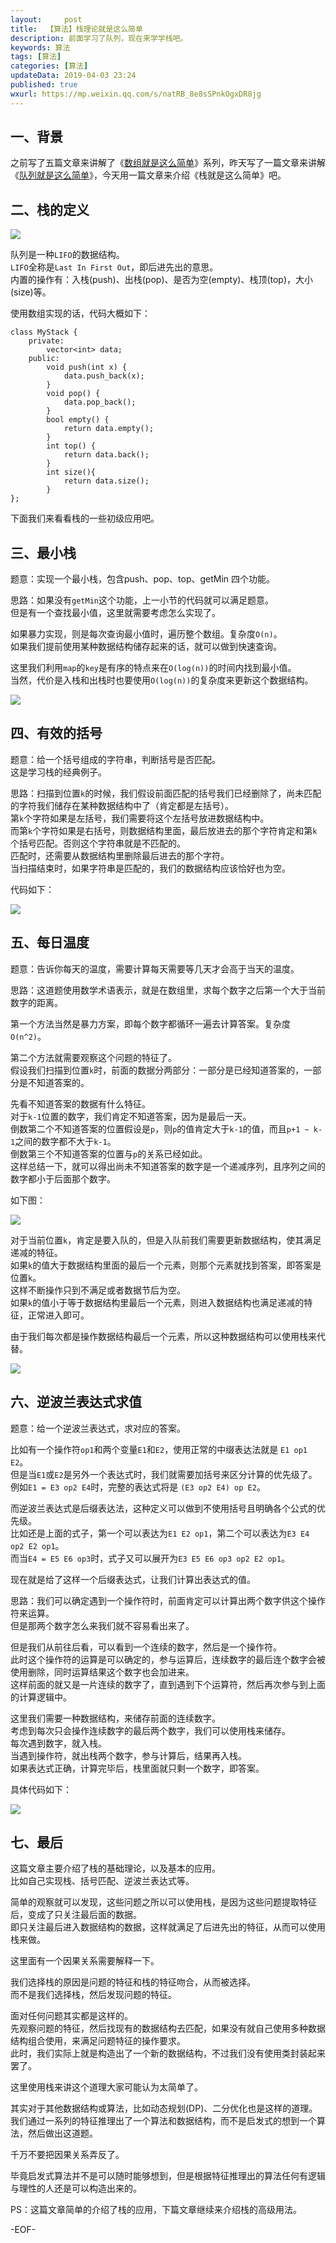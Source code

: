 ```yaml
---   
layout:     post  
title:  【算法】栈理论就是这么简单  
description: 前面学习了队列，现在来学学栈吧。  
keywords: 算法  
tags: [算法]    
categories: [算法]  
updateData: 2019-04-03 23:24   
published: true 
wxurl: https://mp.weixin.qq.com/s/natRB_8e8sSPnkOgxDR8jg  
---  
```



## 一、背景  

之前写了五篇文章来讲解了《[数组就是这么简单](https://mp.weixin.qq.com/s/n_B38CXxmvsOl7FZxyPKgA)》系列，昨天写了一篇文章来讲解《[队列就是这么简单](https://mp.weixin.qq.com/s/n_B38CXxmvsOl7FZxyPKgA)》，今天用一篇文章来介绍《栈就是这么简单》吧。  


## 二、栈的定义  


![](//res2019.tiankonguse.com/images/2019/04/leetcode-stack-base-001.png)  


队列是一种`LIFO`的数据结构。  
`LIFO`全称是`Last In First Out`，即后进先出的意思。  
内置的操作有：入栈(push)、出栈(pop)、是否为空(empty)、栈顶(top)，大小(size)等。  


使用数组实现的话，代码大概如下：  



```
class MyStack {
    private:
        vector<int> data;
    public:
        void push(int x) {
            data.push_back(x);
        }
        void pop() {
            data.pop_back();
        }
        bool empty() {
            return data.empty();
        }
        int top() {
            return data.back();
        }
        int size(){
            return data.size();
        }
};
```


下面我们来看看栈的一些初级应用吧。  


## 三、最小栈  


题意：实现一个最小栈，包含push、pop、top、getMin 四个功能。  


思路：如果没有`getMin`这个功能，上一小节的代码就可以满足题意。  
但是有一个查找最小值，这里就需要考虑怎么实现了。  


如果暴力实现，则是每次查询最小值时，遍历整个数组。复杂度`O(n)`。  
如果我们提前使用某种数据结构储存起来的话，就可以做到快速查询。  


这里我们利用`map`的`key`是有序的特点来在`O(log(n))`的时间内找到最小值。  
当然，代价是入栈和出栈时也要使用`O(log(n))`的复杂度来更新这个数据结构。  


![](//res2019.tiankonguse.com/images/2019/04/leetcode-stack-base-002.png)  


## 四、有效的括号  


题意：给一个括号组成的字符串，判断括号是否匹配。  
这是学习栈的经典例子。  


思路：扫描到位置`k`的时候，我们假设前面匹配的括号我们已经删除了，尚未匹配的字符我们储存在某种数据结构中了（肯定都是左括号）。  
第`k`个字符如果是左括号，我们需要将这个左括号放进数据结构中。  
而第`k`个字符如果是右括号，则数据结构里面，最后放进去的那个字符肯定和第`k`个括号匹配。否则这个字符串就是不匹配的。  
匹配时，还需要从数据结构里删除最后进去的那个字符。  
当扫描结束时，如果字符串是匹配的，我们的数据结构应该恰好也为空。  


代码如下：  


![](//res2019.tiankonguse.com/images/2019/04/leetcode-stack-base-003.png)  


## 五、每日温度  


题意：告诉你每天的温度，需要计算每天需要等几天才会高于当天的温度。  


思路：这道题使用数学术语表示，就是在数组里，求每个数字之后第一个大于当前数字的距离。  


第一个方法当然是暴力方案，即每个数字都循环一遍去计算答案。复杂度`O(n^2)`。  


第二个方法就需要观察这个问题的特征了。  
假设我们扫描到位置`k`时，前面的数据分两部分：一部分是已经知道答案的，一部分是不知道答案的。  


先看不知道答案的数据有什么特征。  
对于`k-1`位置的数字，我们肯定不知道答案，因为是最后一天。  
倒数第二个不知道答案的位置假设是`p`，则`p`的值肯定大于`k-1`的值，而且`p+1 ~ k-1`之间的数字都不大于`k-1`。  
倒数第三个不知道答案的位置与`p`的关系已经如此。  
这样总结一下，就可以得出尚未不知道答案的数字是一个递减序列，且序列之间的数字都小于后面那个数字。  


如下图：  


![](//res2019.tiankonguse.com/images/2019/04/leetcode-stack-base-004.png)  


对于当前位置`k`，肯定是要入队的，但是入队前我们需要更新数据结构，使其满足递减的特征。  
如果`k`的值大于数据结构里面的最后一个元素，则那个元素就找到答案，即答案是位置`k`。  
这样不断操作只到不满足或者数据节后为空。    
如果`k`的值小于等于数据结构里最后一个元素，则进入数据结构也满足递减的特征，正常进入即可。  


由于我们每次都是操作数据结构最后一个元素，所以这种数据结构可以使用栈来代替。  


![](//res2019.tiankonguse.com/images/2019/04/leetcode-stack-base-005.png)  


## 六、逆波兰表达式求值  


题意：给一个逆波兰表达式，求对应的答案。  


比如有一个操作符`op1`和两个变量`E1`和`E2`，使用正常的中缀表达法就是 `E1 op1 E2`。  
但是当`E1`或`E2`是另外一个表达式时，我们就需要加括号来区分计算的优先级了。  
例如`E1 = E3 op2 E4`时，完整的表达式将是 `(E3 op2 E4) op E2`。  


而逆波兰表达式是后缀表达法，这种定义可以做到不使用括号且明确各个公式的优先级。  
比如还是上面的式子，第一个可以表达为`E1 E2 op1`，第二个可以表达为`E3 E4 op2 E2 op1`。  
而当`E4 = E5 E6 op3`时，式子又可以展开为`E3 E5 E6 op3 op2 E2 op1`。  


现在就是给了这样一个后缀表达式，让我们计算出表达式的值。  


思路：我们可以确定遇到一个操作符时，前面肯定可以计算出两个数字供这个操作符来运算。  
但是那两个数字怎么来我们就不容易看出来了。  


但是我们从前往后看，可以看到一个连续的数字，然后是一个操作符。  
此时这个操作符的运算是可以确定的，参与运算后，连续数字的最后连个数字会被使用删除，同时运算结果这个数字也会加进来。  
这样前面的就又是一片连续的数字了，直到遇到下个运算符，然后再次参与到上面的计算逻辑中。  


这里我们需要一种数据结构，来储存前面的连续数字。  
考虑到每次只会操作连续数字的最后两个数字，我们可以使用栈来储存。  
每次遇到数字，就入栈。  
当遇到操作符，就出栈两个数字，参与计算后，结果再入栈。  
如果表达式正确，计算完毕后，栈里面就只剩一个数字，即答案。  


具体代码如下：  


![](//res2019.tiankonguse.com/images/2019/04/leetcode-stack-base-006.png)  


## 七、最后  


这篇文章主要介绍了栈的基础理论，以及基本的应用。  
比如自己实现栈、括号匹配、逆波兰表达式等。  


简单的观察就可以发现，这些问题之所以可以使用栈，是因为这些问题提取特征后，变成了只关注最后面的数据。  
即只关注最后进入数据结构的数据，这样就满足了后进先出的特征，从而可以使用栈来做。  


这里面有一个因果关系需要解释一下。  


我们选择栈的原因是问题的特征和栈的特征吻合，从而被选择。  
而不是我们选择栈，然后发现问题的特征。  


面对任何问题其实都是这样的。  
先观察问题的特征，然后找现有的数据结构去匹配，如果没有就自己使用多种数据结构组合使用，来满足问题特征的操作要求。  
此时，我们实际上就是构造出了一个新的数据结构，不过我们没有使用类封装起来罢了。  


这里使用栈来讲这个道理大家可能认为太简单了。  


其实对于其他数据结构或算法，比如动态规划(DP)、二分优化也是这样的道理。  
我们通过一系列的特征推理出了一个算法和数据结构，而不是启发式的想到一个算法，然后做出这道题。  


千万不要把因果关系弄反了。  


毕竟启发式算法并不是可以随时能够想到，但是根据特征推理出的算法任何有逻辑与理性的人还是可以构造出来的。  


PS：这篇文章简单的介绍了栈的应用，下篇文章继续来介绍栈的高级用法。  


-EOF-  


